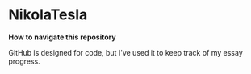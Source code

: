 # NikolaTesla


**How to navigate this repository**


GitHub is designed for code, but I've used it to keep track of my essay progress.
